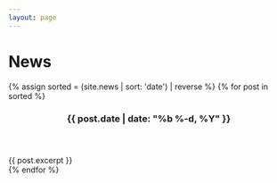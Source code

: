 ```yaml
---
layout: page
---
```

# News

{% assign sorted = (site.news | sort: 'date') | reverse %}
{% for post in sorted %}
<article class="">
<header>
<h3>{{ post.date | date: "%b %-d, %Y" }}</h3>
</header>
<section class="news-blurb">
{{ post.excerpt }}
</section>
</article>
{% endfor %}

